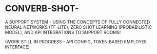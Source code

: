 # CONVERB-SHOT-

A SUPPORT SYSTEM - USING THE CONCEPTS OF FULLY CONNECTED NEURAL NETWORKS (TF-LITE), ZERO SHOT LEARNING (PROBABILISTIC MODEL), AND API INTEGRATIONS TO SUPPORT ROOMS! 

(WORK STILL IN PROGRESS - API CONFIG, TOKEN BASED EMPLOYEE INTERFACE) 
